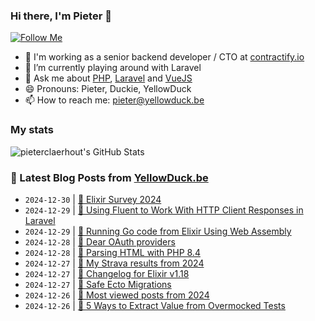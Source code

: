 ### Hi there, I'm Pieter 👋  
[![Follow Me](https://img.shields.io/github/followers/pieterclaerhout?label=Follow&style=social)](https://github.com/pieterclaerhout)

- 🏢 I'm working as a senior backend developer / CTO at [contractify.io](https://contractify.io)
- 🌱 I’m currently playing around with Laravel
- 💬 Ask me about [PHP](https://php.net), [Laravel](http://laravel.com) and [VueJS](https://vuejs.org)
- 😄 Pronouns: Pieter, Duckie, YellowDuck
- 📫 How to reach me: pieter@yellowduck.be

### My stats

![pieterclaerhout's GitHub Stats](https://github-readme-stats.vercel.app/api?username=pieterclaerhout&show_icons=true&count_private=true&line_height=40)

### 📩 Latest Blog Posts from [YellowDuck.be](https://www.yellowduck.be/)
<!-- BLOG-POST-LIST:START -->
- `2024-12-30` | [🔗 Elixir Survey 2024](https://www.yellowduck.be/posts/elixir-survey-2024)  
- `2024-12-29` | [🔗 Using Fluent to Work With HTTP Client Responses in Laravel](https://www.yellowduck.be/posts/using-fluent-to-work-with-http-client-responses-in-laravel)  
- `2024-12-29` | [🔗 Running Go code from Elixir Using Web Assembly](https://www.yellowduck.be/posts/running-go-code-from-elixir-using-web-assembly)  
- `2024-12-28` | [🔗 Dear OAuth providers](https://www.yellowduck.be/posts/dear-oauth-providers)  
- `2024-12-28` | [🔗 Parsing HTML with PHP 8.4](https://www.yellowduck.be/posts/parsing-html-with-php-8-4)  
- `2024-12-27` | [🐥 My Strava results from 2024](https://www.yellowduck.be/posts/my-strava-results-from-2024)  
- `2024-12-27` | [🔗 Changelog for Elixir v1.18](https://www.yellowduck.be/posts/changelog-for-elixir-v1-18)  
- `2024-12-27` | [🔗 Safe Ecto Migrations](https://www.yellowduck.be/posts/safe-ecto-migrations)  
- `2024-12-26` | [🐥 Most viewed posts from 2024](https://www.yellowduck.be/posts/most-viewed-posts-from-2024)  
- `2024-12-26` | [🔗 5 Ways to Extract Value from Overmocked Tests](https://www.yellowduck.be/posts/5-ways-to-extract-value-from-overmocked-tests)  

<!-- BLOG-POST-LIST:END -->
